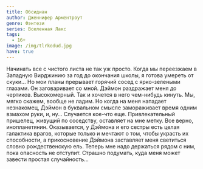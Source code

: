 ```yaml
---
title: Обсидиан
author: Дженнифер Арментроут
genre: Фэнтези
series: Вселенная Лакс
tags:
  - 16+
image: /img/tlrkodud.jpg
have: true
---
```

Начинать все с чистого листа не так уж просто. Когда мы переезжаем в Западную Вирджинию за год до окончания школы, я готова умереть от скуки… Но мои планы прерывает горячий сосед с ярко-зелеными глазами. Он заговаривает со мной. Дэймон раздражает меня до чертиков. Высокомерный. Так и хочется в него чем-нибудь кинуть. Мы, мягко скажем, вообще не ладим. Но когда на меня нападает незнакомец, Дэймон в буквальном смысле замораживает время одним взмахом руки, и, ну… Случается кое-что еще. Привлекательный пришелец, живущий по соседству, оставляет на мне метку. Все верно, инопланетянин. Оказывается, у Дэймона и его сестры есть целая галактика врагов, которые только и мечтают о том, чтобы украсть их способности, а прикосновение Дэймона заставляет меня светиться словно рождественскую ель. Теперь мне надо держаться рядом с ним, пока опасность не отступит. Страшно подумать, куда меня может завести простая случайность…